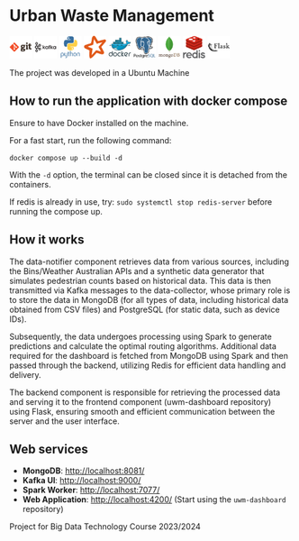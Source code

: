 # Urban Waste Management

<div>
  <img src="https://github.com/devicons/devicon/blob/master/icons/git/git-original-wordmark.svg" title="Git" **alt="Git" width="40" height="40"/>
<img src="https://github.com/devicons/devicon/blob/master/icons/apachekafka/apachekafka-original-wordmark.svg" title="Kafka" alt="Kafka" width="40" height="40"/>
<img src="https://github.com/devicons/devicon/blob/master/icons/python/python-original-wordmark.svg" title="Python" alt="Python" width="40" height="40"/>
<img src="https://github.com/devicons/devicon/blob/master/icons/apachespark/apachespark-original.svg" title="Spark" alt="Spark" width="40" height="40"/>
<img src="https://github.com/devicons/devicon/blob/master/icons/docker/docker-original-wordmark.svg" title="Docker" alt="Docker" width="40" height="40"/>
<img src="https://github.com/devicons/devicon/blob/master/icons/postgresql/postgresql-original-wordmark.svg" title="Postgres" alt="Postgres" width="40" height="40"/>
<img src="https://github.com/devicons/devicon/blob/master/icons/mongodb/mongodb-original-wordmark.svg" title="MongoDB" alt="MongoDB" width="40" height="40"/>
<img src="https://github.com/devicons/devicon/blob/master/icons/redis/redis-original-wordmark.svg" title="Redis" alt="Redis" width="40" height="40"/>
<img src="https://github.com/devicons/devicon/blob/master/icons/flask/flask-original-wordmark.svg" title="Flask" alt="Flask" width="40" height="40"/>


</div>

The project was developed in a Ubuntu Machine

## How to run the application with docker compose

Ensure to have Docker installed on the machine.

For a fast start, run the following command:

```
docker compose up --build -d
```

With the `-d` option, the terminal can be closed since it is detached from the containers.

If redis is already in use, try: `sudo systemctl stop redis-server` before running the compose up.

## How it works
The data-notifier component retrieves data from various sources, including the Bins/Weather Australian APIs and a synthetic data generator that simulates pedestrian counts based on historical data. This data is then transmitted via Kafka messages to the data-collector, whose primary role is to store the data in MongoDB (for all types of data, including historical data obtained from CSV files) and PostgreSQL (for static data, such as device IDs).

Subsequently, the data undergoes processing using Spark to generate predictions and calculate the optimal routing algorithms. Additional data required for the dashboard is fetched from MongoDB using Spark and then passed through the backend, utilizing Redis for efficient data handling and delivery.

The backend component is responsible for retrieving the processed data and serving it to the frontend component (uwm-dashboard repository) using Flask, ensuring smooth and efficient communication between the server and the user interface.

## Web services
- **MongoDB**: [http://localhost:8081/](http://localhost:8081/)
- **Kafka UI**: [http://localhost:9000/](http://localhost:9000/)
- **Spark Worker**: [http://localhost:7077/](http://localhost:7077/)
- **Web Application**: [http://localhost:4200/](http://localhost:4200/) (Start using the `uwm-dashboard` repository)


Project for Big Data Technology Course 2023/2024

